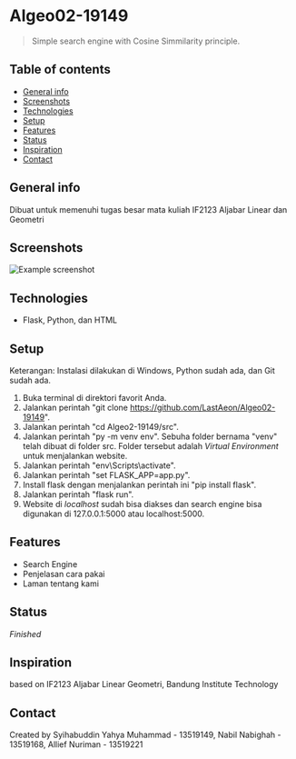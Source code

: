 # Algeo02-19149
> Simple search engine with Cosine Simmilarity principle.

## Table of contents
* [General info](#general-info)
* [Screenshots](#screenshots)
* [Technologies](#technologies)
* [Setup](#setup)
* [Features](#features)
* [Status](#status)
* [Inspiration](#inspiration)
* [Contact](#contact)

## General info
Dibuat untuk memenuhi tugas besar mata kuliah IF2123 Aljabar Linear dan Geometri

## Screenshots
![Example screenshot](./img/screenshot.png)

## Technologies
* Flask, Python, dan HTML

## Setup
Keterangan: Instalasi dilakukan di Windows, Python sudah ada, dan Git sudah ada.
1. Buka terminal di direktori favorit Anda.
2. Jalankan perintah "git clone https://github.com/LastAeon/Algeo02-19149".
3. Jalankan perintah "cd Algeo2-19149/src".
4. Jalankan perintah "py -m venv env".
Sebuha folder bernama "venv" telah dibuat di folder src. Folder tersebut adalah _Virtual Environment_ untuk menjalankan website.
5. Jalankan perintah "env\Scripts\activate".
6. Jalankan perintah "set FLASK_APP=app.py".
7. Install flask dengan menjalankan perintah ini "pip install flask".
8. Jalankan perintah "flask run".
9. Website di _localhost_ sudah bisa diakses dan search engine bisa digunakan di 127.0.0.1:5000 atau localhost:5000.

## Features
* Search Engine
* Penjelasan cara pakai
* Laman tentang kami

## Status
_Finished_

## Inspiration
based on IF2123 Aljabar Linear Geometri, Bandung Institute Technology

## Contact
Created by Syihabuddin Yahya Muhammad - 13519149, Nabil Nabighah - 13519168, Allief Nuriman - 13519221

